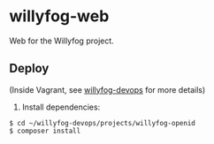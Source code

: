 willyfog-web
============

Web for the Willyfog project.

## Deploy

(Inside Vagrant, see [willyfog-devops](https://github.com/popokis/willyfog-devops) for more details)

1. Install dependencies:

```
$ cd ~/willyfog-devops/projects/willyfog-openid
$ composer install
```